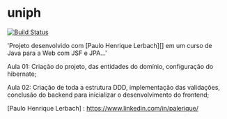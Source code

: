 # uniph

[![Build Status](https://travis-ci.org/DanSilva41/uniph.svg?branch=%232-create-repositories)](https://travis-ci.org/DanSilva41/uniph)

'Projeto desenvolvido com [Paulo Henrique Lerbach][] em um curso de Java para a Web com JSF e JPA...'

Aula 01: Criação do projeto, das entidades do domínio, configuração do hibernate;

Aula 02: Criação de toda a estrutura DDD, implementação das validações, conclusão do backend para inicializar o desenvolvimento do frontend;

[Paulo Henrique Lerbach] : https://www.linkedin.com/in/palerique/
